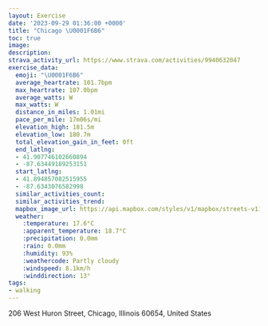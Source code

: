 ```yaml
---
layout: Exercise
date: '2023-09-29 01:36:00 +0000'
title: "Chicago \U0001F6B6"
toc: true
image:
description:
strava_activity_url: https://www.strava.com/activities/9940632047
exercise_data:
  emoji: "\U0001F6B6"
  average_heartrate: 101.7bpm
  max_heartrate: 107.0bpm
  average_watts: W
  max_watts: W
  distance_in_miles: 1.01mi
  pace_per_mile: 17m06s/mi
  elevation_high: 181.5m
  elevation_low: 180.7m
  total_elevation_gain_in_feet: 0ft
  end_latlng:
  - 41.907746102660894
  - -87.63449189253151
  start_latlng:
  - 41.894857082515955
  - -87.6343076582998
  similar_activities_count:
  similar_activities_trend:
  mapbox_image_url: https://api.mapbox.com/styles/v1/mapbox/streets-v11/static/path-5+787af2-1.0(%7D%7Bu~Fna%7BuOcADyDBaD%3FsAFo%40Eu%40FWAWFg%40FgHDoIJiBAcAFkDBmGN),pin-s-s+e5b22e(-87.63432,41.89647),pin-s-f+89ae00(-87.63471,41.90616000000001)/auto/800x800?access_token=pk.eyJ1Ijoiam9zaGJlY2ttYW4iLCJhIjoiY205eWR2aDd1MWZ6djJrbXc4a3M0bWZleiJ9.XiG9OWkNcZk2QzjJbxLB4A
  weather:
    :temperature: 17.6°C
    :apparent_temperature: 18.7°C
    :precipitation: 0.0mm
    :rain: 0.0mm
    :humidity: 93%
    :weathercode: Partly cloudy
    :windspeed: 8.1km/h
    :winddirection: 13°
tags:
- walking
---
```

206 West Huron Street, Chicago, Illinois 60654, United States
